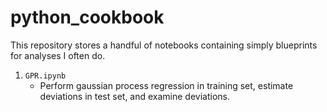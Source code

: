 # python_cookbook
This repository stores a handful of notebooks containing simply blueprints for analyses I often do.

1. `GPR.ipynb`
	- Perform gaussian process regression in training set, estimate deviations in test set, and examine deviations.
